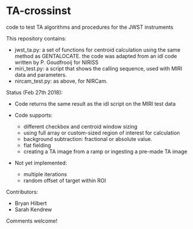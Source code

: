 # TA-crossinst
code to test TA algorithms and procedures for the JWST instruments

This repository contains:
- jwst_ta.py: a set of functions for centroid calculation using the same method as GENTALOCATE. the code was adapted from an idl code written by P. Goudfrooij for NIRISS
- miri_test.py: a script that shows the calling sequence, used with MIRI data and parameters.
- nircam_test.py: as above, for NIRCam.

Status (Feb 27th 2018):

- Code returns the same result as the idl script on the MIRI test data
- Code supports:
    * different checkbox and centroid window sizing
    * using full array or custom-sized region of interest for calculation
	* background subtraction: fractional or absolute value.
	* flat fielding
	* creating a TA image from a ramp or ingesting a pre-made TA image
   
- Not yet implemented:
    * multiple iterations
    * random offset of target within ROI
    

Contributors:
- Bryan Hilbert
- Sarah Kendrew

Comments welcome!



